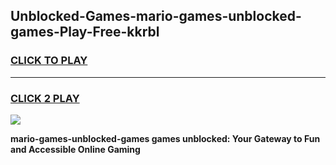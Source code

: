 
## Unblocked-Games-mario-games-unblocked-games-Play-Free-kkrbl
<h3>
<a href="https://premium76.site?title=mario-games-unblocked-games&ref=22A">CLICK TO PLAY</a></h3>
<hr>

<h3>
<a href="https://premium76.site?title=mario-games-unblocked-games&ref=22A">CLICK 2 PLAY</a>
  
</h3>

<a href="https://premium76.site?title=mario-games-unblocked-games&ref=22A"><img src="https://clearcache.store/games.png"></a>


**mario-games-unblocked-games games unblocked: Your Gateway to Fun and Accessible Online Gaming**
